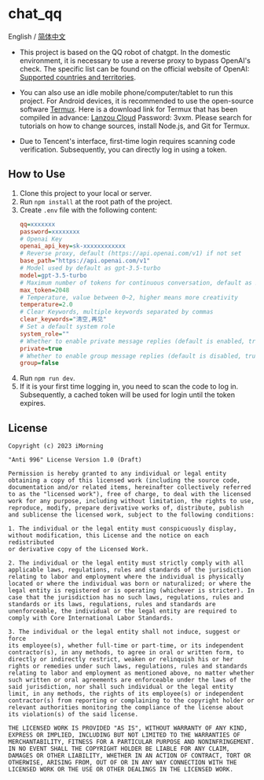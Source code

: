 # chat_qq

English / [简体中文](./README.md)

- This project is based on the QQ robot of chatgpt. In the domestic environment, it is necessary to use a reverse proxy to bypass OpenAI's check. The specific list can be found on the official website of OpenAI: [Supported countries and territories](https://platform.openai.com/docs/supported-countries/supported-countries-and-territories).

- You can also use an idle mobile phone/computer/tablet to run this project. For Android devices, it is recommended to use the open-source software [Termux](https://github.com/termux/termux-app). Here is a download link for Termux that has been compiled in advance: [Lanzou Cloud](https://imorning.lanzouy.com/b071a31ng) Password: 3vxm. Please search for tutorials on how to change sources, install Node.js, and Git for Termux.

- Due to Tencent's interface, first-time login requires scanning code verification. Subsequently, you can directly log in using a token.

## How to Use
1. Clone this project to your local or server.
2. Run `npm install` at the root path of the project.
3. Create `.env` file with the following content:
    ```ini
    qq=xxxxxxx
    password=xxxxxxxx
    # Openai Key
    openai_api_key=sk-xxxxxxxxxxxx
    # Reverse proxy, default (https://api.openai.com/v1) if not set
    base_path="https://api.openai.com/v1"
    # Model used by default as gpt-3.5-turbo
    model=gpt-3.5-turbo
    # Maximum number of tokens for continuous conversation, default as 2048(unused)
    max_token=2048
    # Temperature, value between 0~2, higher means more creativity
    temperature=2.0
    # Clear Keywords, multiple keywords separated by commas
    clear_keywords="清空,再见"
    # Set a default system role
    system_role=""
    # Whether to enable private message replies (default is enabled, true = enable, false = disable)
    private=true
    # Whether to enable group message replies (default is disabled, true = enable, false = disable)
    group=false
    ```
4. Run `npm run dev`.
5. If it is your first time logging in, you need to scan the code to log in. Subsequently, a cached token will be used for login until the token expires.


## License
```
Copyright (c) 2023 iMorning

"Anti 996" License Version 1.0 (Draft)

Permission is hereby granted to any individual or legal entity
obtaining a copy of this licensed work (including the source code,
documentation and/or related items, hereinafter collectively referred
to as the "licensed work"), free of charge, to deal with the licensed
work for any purpose, including without limitation, the rights to use,
reproduce, modify, prepare derivative works of, distribute, publish
and sublicense the licensed work, subject to the following conditions:

1. The individual or the legal entity must conspicuously display,
without modification, this License and the notice on each redistributed
or derivative copy of the Licensed Work.

2. The individual or the legal entity must strictly comply with all
applicable laws, regulations, rules and standards of the jurisdiction
relating to labor and employment where the individual is physically
located or where the individual was born or naturalized; or where the
legal entity is registered or is operating (whichever is stricter). In
case that the jurisdiction has no such laws, regulations, rules and
standards or its laws, regulations, rules and standards are
unenforceable, the individual or the legal entity are required to
comply with Core International Labor Standards.

3. The individual or the legal entity shall not induce, suggest or force
its employee(s), whether full-time or part-time, or its independent
contractor(s), in any methods, to agree in oral or written form, to
directly or indirectly restrict, weaken or relinquish his or her
rights or remedies under such laws, regulations, rules and standards
relating to labor and employment as mentioned above, no matter whether
such written or oral agreements are enforceable under the laws of the
said jurisdiction, nor shall such individual or the legal entity
limit, in any methods, the rights of its employee(s) or independent
contractor(s) from reporting or complaining to the copyright holder or
relevant authorities monitoring the compliance of the license about
its violation(s) of the said license.

THE LICENSED WORK IS PROVIDED "AS IS", WITHOUT WARRANTY OF ANY KIND,
EXPRESS OR IMPLIED, INCLUDING BUT NOT LIMITED TO THE WARRANTIES OF
MERCHANTABILITY, FITNESS FOR A PARTICULAR PURPOSE AND NONINFRINGEMENT.
IN NO EVENT SHALL THE COPYRIGHT HOLDER BE LIABLE FOR ANY CLAIM,
DAMAGES OR OTHER LIABILITY, WHETHER IN AN ACTION OF CONTRACT, TORT OR
OTHERWISE, ARISING FROM, OUT OF OR IN ANY WAY CONNECTION WITH THE
LICENSED WORK OR THE USE OR OTHER DEALINGS IN THE LICENSED WORK.
```